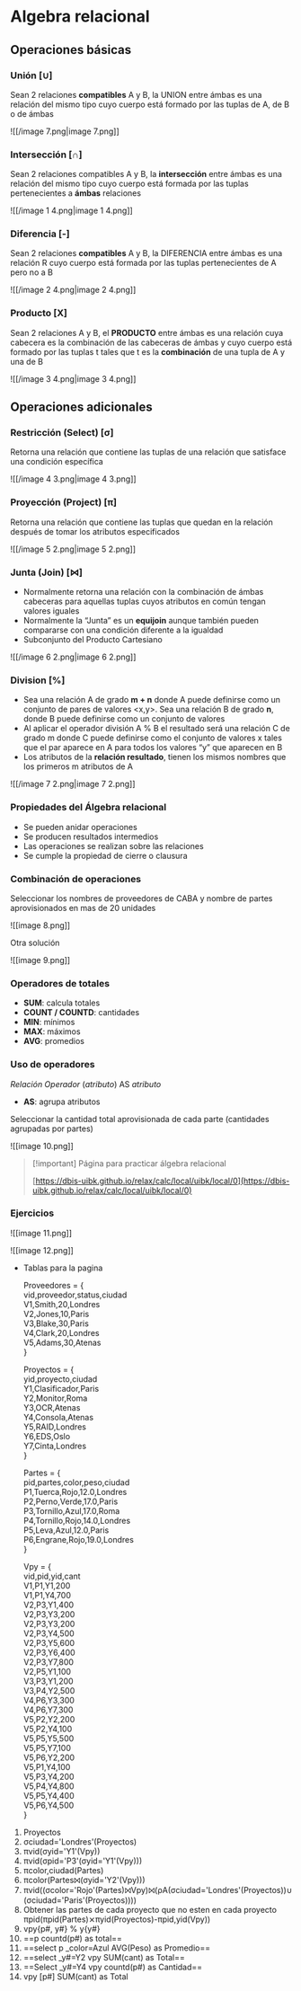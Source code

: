 # Algebra relacional

## Operaciones básicas

### Unión [**∪]**

Sean 2 relaciones **compatibles** A y B, la UNION entre ámbas es una relación del mismo tipo cuyo cuerpo está formado por las tuplas de A, de B o de ámbas

![[/image 7.png|image 7.png]]

  

### Intersección [∩]

Sean 2 relaciones compatibles A y B, la **intersección** entre ámbas es una relación del mismo tipo cuyo cuerpo está formada por las tuplas pertenecientes a **ámbas** relaciones

![[/image 1 4.png|image 1 4.png]]

  

### Diferencia [-]

Sean 2 relaciones **compatibles** A y B, la DIFERENCIA entre ámbas es una relación R cuyo cuerpo está formada por las tuplas pertenecientes de A pero no a B

![[/image 2 4.png|image 2 4.png]]

  

### Producto [X]

Sean 2 relaciones A y B, el **PRODUCTO** entre ámbas es una relación cuya cabecera es la combinación de las cabeceras de ámbas y cuyo cuerpo está formado por las tuplas t tales que t es la **combinación** de una tupla de A y una de B

![[/image 3 4.png|image 3 4.png]]

  

  

## Operaciones adicionales

### Restricción (Select) [σ]

Retorna una relación que contiene las tuplas de una relación que satisface una condición específica

![[/image 4 3.png|image 4 3.png]]

  

### Proyección (Project) [**π**]

Retorna una relación que contiene las tuplas que quedan en la relación después de tomar los atributos especificados

![[/image 5 2.png|image 5 2.png]]

  

### Junta (Join) [**⋈**]

- Normalmente retorna una relación con la combinación de ámbas cabeceras para aquellas tuplas cuyos atributos en común tengan valores iguales
- Normalmente la “Junta” es un **equijoin** aunque también pueden compararse con una condición diferente a la igualdad
- Subconjunto del Producto Cartesiano

![[/image 6 2.png|image 6 2.png]]

  

### Division [%]

- Sea una relación A de grado **m + n** donde A puede definirse como un conjunto de pares de valores <x,y>. Sea una relación B de grado **n**, donde B puede definirse como un conjunto de valores <y>
- Al aplicar el operador división A % B el resultado será una relación C de grado m donde C puede definirse como el conjunto de valores x tales que el par aparece en A para todos los valores “y” que aparecen en B
- Los atributos de la **relación resultado**, tienen los mismos nombres que los primeros m atributos de A

![[/image 7 2.png|image 7 2.png]]

  

  

### Propiedades del Álgebra relacional

- Se pueden anidar operaciones
- Se producen resultados intermedios
- Las operaciones se realizan sobre las relaciones
- Se cumple la propiedad de cierre o clausura

  

### Combinación de operaciones

Seleccionar los nombres de proveedores de CABA y nombre de partes aprovisionados en mas de 20 unidades

![[image 8.png]]

Otra solución

![[image 9.png]]

  

### Operadores de totales

- **SUM**: calcula totales
- **COUNT / COUNTD**: cantidades
- **MIN**: mínimos
- **MAX**: máximos
- **AVG**: promedios

  

### Uso de operadores

_Relación Operador_ (_atributo_) AS _atributo_

- **AS**: agrupa atributos

  

Seleccionar la cantidad total aprovisionada de cada parte (cantidades agrupadas por partes)

![[image 10.png]]

  

  

> [!important] Página para practicar álgebra relacional
> 
> [https://dbis-uibk.github.io/relax/calc/local/uibk/local/0](https://dbis-uibk.github.io/relax/calc/local/uibk/local/0)

  

### Ejercicios

![[image 11.png]]

![[image 12.png]]

  

- Tablas para la pagina
    
    Proveedores = {  
    vid,proveedor,status,ciudad  
    V1,Smith,20,Londres  
    V2,Jones,10,Paris  
    V3,Blake,30,Paris  
    V4,Clark,20,Londres  
    V5,Adams,30,Atenas  
    }  
    
    Proyectos = {  
    yid,proyecto,ciudad  
    Y1,Clasificador,Paris  
    Y2,Monitor,Roma  
    Y3,OCR,Atenas  
    Y4,Consola,Atenas  
    Y5,RAID,Londres  
    Y6,EDS,Oslo  
    Y7,Cinta,Londres  
    }  
    
    Partes = {  
    pid,partes,color,peso,ciudad  
    P1,Tuerca,Rojo,12.0,Londres  
    P2,Perno,Verde,17.0,Paris  
    P3,Tornillo,Azul,17.0,Roma  
    P4,Tornillo,Rojo,14.0,Londres  
    P5,Leva,Azul,12.0,Paris  
    P6,Engrane,Rojo,19.0,Londres  
    }  
    
    Vpy = {  
    vid,pid,yid,cant  
    V1,P1,Y1,200  
    V1,P1,Y4,700  
    V2,P3,Y1,400  
    V2,P3,Y3,200  
    V2,P3,Y3,200  
    V2,P3,Y4,500  
    V2,P3,Y5,600  
    V2,P3,Y6,400  
    V2,P3,Y7,800  
    V2,P5,Y1,100  
    V3,P3,Y1,200  
    V3,P4,Y2,500  
    V4,P6,Y3,300  
    V4,P6,Y7,300  
    V5,P2,Y2,200  
    V5,P2,Y4,100  
    V5,P5,Y5,500  
    V5,P5,Y7,100  
    V5,P6,Y2,200  
    V5,P1,Y4,100  
    V5,P3,Y4,200  
    V5,P4,Y4,800  
    V5,P5,Y4,400  
    V5,P6,Y4,500  
    }  
    

  

1. Proyectos
2. σciudad='Londres'(Proyectos)
3. πvid(σyid='Y1'(Vpy))
4. πvid(σpid='P3'(σyid='Y1'(Vpy)))
5. πcolor,ciudad(Partes)
6. πcolor(Partes⨝(σyid='Y2'(Vpy)))
7. πvid((σcolor='Rojo'(Partes)⨝Vpy)⨝(ρA(σciudad='Londres'(Proyectos))∪(σciudad='Paris'(Proyectos))))
8. Obtener las partes de cada proyecto que no esten en cada proyecto πpid(πpid(Partes)⨯πyid(Proyectos)-πpid,yid(Vpy))
9. vpy{p#, y#} % y{y#}
10. ==p countd(p#) as total==
11. ==select p _color=Azul AVG(Peso) as Promedio==
12. ==select _y#=Y2 vpy SUM(cant) as Total==
13. ==Select _y#=Y4 vpy countd(p#) as Cantidad==
14. vpy [p#] SUM(cant) as Total